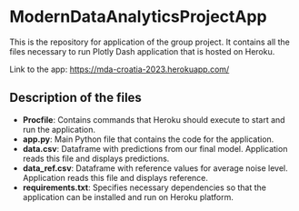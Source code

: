 # ModernDataAnalyticsProjectApp
This is the repository for application of the group project. It contains all the files necessary to run Plotly Dash application that is hosted on Heroku.

Link to the app: https://mda-croatia-2023.herokuapp.com/

## Description of the files
- **Procfile**: Contains commands that Heroku should execute to start and run the application.
- **app.py**: Main Python file that contains the code for the application. 
- **data.csv**: Dataframe with predictions from our final model. Application reads this file and displays predictions.
- **data_ref.csv**: Dataframe with reference values for average noise level. Application reads this file and displays reference.
- **requirements.txt**: Specifies necessary dependencies so that the application can be installed and run on Heroku platform.
